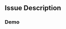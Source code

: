 ## Issue Description

### Demo
<!-- Optional. Screenshot/screencast or steps to replicate issue -->
